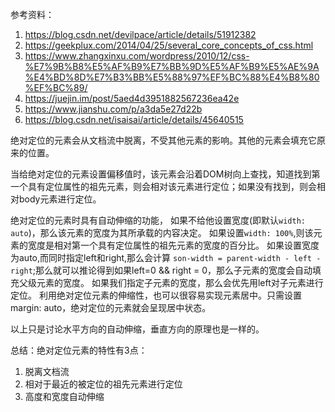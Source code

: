 参考资料：

1. https://blog.csdn.net/devilpace/article/details/51912382
2. https://geekplux.com/2014/04/25/several_core_concepts_of_css.html
3. https://www.zhangxinxu.com/wordpress/2010/12/css-%E7%9B%B8%E5%AF%B9%E7%BB%9D%E5%AF%B9%E5%AE%9A%E4%BD%8D%E7%B3%BB%E5%88%97%EF%BC%88%E4%B8%80%EF%BC%89/
4. https://juejin.im/post/5aed4d3951882567236ea42e
5. https://www.jianshu.com/p/a3da5e27d22b
6. https://blog.csdn.net/isaisai/article/details/45640515

绝对定位的元素会从文档流中脱离，不受其他元素的影响。其他的元素会填充它原来的位置。

当给绝对定位的元素设置偏移值时，该元素会沿着DOM树向上查找，知道找到第一个具有定位属性的祖先元素，则会相对该元素进行定位；如果没有找到，则会相对body元素进行定位。

绝对定位的元素时具有自动伸缩的功能，
如果不给他设置宽度(即默认```width: auto```)，那么该元素的宽度为其所承载的内容决定。
如果设置```width: 100%```,则该元素的宽度是相对第一个具有定位属性的祖先元素的宽度的百分比。
如果设置宽度为auto,而同时指定left和right,那么会计算 ```son-width = parent-width - left - right```;那么就可以推论得到如果left=0 && right = 0，那么子元素的宽度会自动填充父级元素的宽度。
如果我们指定子元素的宽度，那么会优先用left对子元素进行定位。
利用绝对定位元素的伸缩性，也可以很容易实现元素居中。只需设置margin: auto，绝对定位的元素就会呈现居中状态。

以上只是讨论水平方向的自动伸缩，垂直方向的原理也是一样的。

总结：绝对定位元素的特性有3点：
1. 脱离文档流
2. 相对于最近的被定位的祖先元素进行定位
3. 高度和宽度自动伸缩

